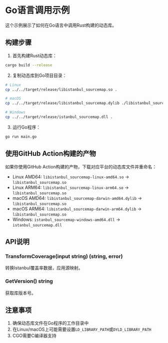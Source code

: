 # Go语言调用示例

这个示例展示了如何在Go语言中调用Rust构建的动态库。

## 构建步骤

1. 首先构建Rust动态库：
```bash
cargo build --release
```

2. 复制动态库到Go项目目录：
```bash
# Linux
cp ../../target/release/libistanbul_sourcemap.so .

# macOS
cp ../../target/release/libistanbul_sourcemap.dylib ./libistanbul_sourcemap.so

# Windows
cp ../../target/release/istanbul_sourcemap.dll .
```

3. 运行Go程序：
```bash
go run main.go
```

## 使用GitHub Action构建的产物

如果你使用GitHub Action构建的产物，下载对应平台的动态库文件并重命名：

- Linux AMD64: `libistanbul_sourcemap-linux-amd64.so` → `libistanbul_sourcemap.so`
- Linux ARM64: `libistanbul_sourcemap-linux-arm64.so` → `libistanbul_sourcemap.so`
- macOS AMD64: `libistanbul_sourcemap-darwin-amd64.dylib` → `libistanbul_sourcemap.so`
- macOS ARM64: `libistanbul_sourcemap-darwin-arm64.dylib` → `libistanbul_sourcemap.so`
- Windows: `istanbul_sourcemap-windows-amd64.dll` → `istanbul_sourcemap.dll`

## API说明

### TransformCoverage(input string) (string, error)
转换Istanbul覆盖率数据，应用源映射。

### GetVersion() string
获取库版本号。

## 注意事项

1. 确保动态库文件在Go程序的工作目录中
2. 在Linux/macOS上可能需要设置`LD_LIBRARY_PATH`或`DYLD_LIBRARY_PATH`
3. CGO需要C编译器支持